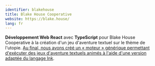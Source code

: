 ```yaml
---
identifier: blakehouse
title: Blake House Cooperative
website: https://blake.house/
lang: fr
---
```

**Développement Web React** avec **TypeScript** pour Blake House Cooperative à la création d'un jeu d'aventure textuel sur le thème de l'utopie. <a href="{{ '/fr/2022/08/26/ud-engine.html' | prepend: site.baseurl }}" target="_blank">Au final, nous avons créé un « moteur » générique permettant d'exécuter des jeux d'aventure textuels animés à l'aide d'une version adaptée du langage Ink</a>.